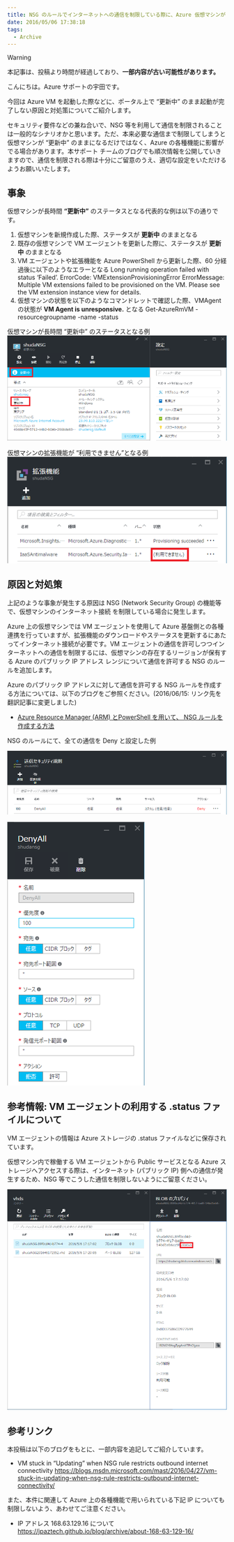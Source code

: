 ```yaml
---
title: NSG のルールでインターネットへの通信を制限している際に、Azure 仮想マシンが “更新中” のまま起動しない
date: 2016/05/06 17:38:18
tags:
  - Archive
---
```

> [!WARNING]
> 本記事は、投稿より時間が経過しており、**一部内容が古い可能性があります。**

こんにちは。Azure サポートの宇田です。

今回は Azure VM を起動した際などに、ポータル上で “更新中” のまま起動が完了しない原因と対処策についてご紹介します。

セキュリティ要件などの兼ね合いで、NSG 等を利用して通信を制限されることは一般的なシナリオかと思います。ただ、本来必要な通信まで制限してしまうと仮想マシンが “更新中” のままになるだけではなく、Azure の各種機能に影響がでる場合があります。本サポート チームのブログでも順次情報を公開していきますので、通信を制限される際は十分にご留意のうえ、適切な設定をいただけるようお願いいたします。

## 事象

仮想マシンが長時間 **“更新中”** のステータスとなる代表的な例は以下の通りです。

1. 仮想マシンを新規作成した際、ステータスが **更新中** のままとなる
2. 既存の仮想マシンで VM エージェントを更新した際に、ステータスが **更新中** のままとなる
3. VM エージェントや拡張機能を Azure PowerShell から更新した際、60 分経過後に以下のようなエラーとなる
Long running operation failed with status ‘Failed’. ErrorCode: VMExtensionProvisioningError ErrorMessage: Multiple VM extensions failed to be provisioned on the VM. Please see the VM extension instance view for details.
4. 仮想マシンの状態を以下のようなコマンドレットで確認した際、VMAgent の状態が **VM Agent is unresponsive.** となる
Get-AzureRmVM -resourcegroupname <resourcegroupname> -name <name> -status

仮想マシンが長時間 “更新中” のステータスとなる例
![](./vm-stuck-in-updating-when-nsg-rule-restricts-outbound-internet-connectivity/NSG1.png)

仮想マシンの拡張機能が “利用できません”となる例
![](./vm-stuck-in-updating-when-nsg-rule-restricts-outbound-internet-connectivity/NSG2.png)

## 原因と対処策

上記のような事象が発生する原因は NSG (Network Security Group) の機能等で、仮想マシンのインターネット接続 を制限している場合に発生します。

Azure 上の仮想マシンでは VM エージェントを使用して Azure 基盤側との各種連携を行っていますが、拡張機能のダウンロードやステータスを更新するにあたってインターネット接続が必要です。VM エージェントの通信を許可しつつインターネットへの通信を制限するには、仮想マシンの存在するリージョンが保有する Azure のパブリック IP アドレス レンジについて通信を許可する NSG のルールを追加します。

Azure のパブリック IP アドレスに対して通信を許可する NSG ルールを作成する方法については、以下のブログをご参照ください。(2016/06/15: リンク先を翻訳記事に変更しました)

* [Azure Resource Manager (ARM) とPowerShell を用いて、 NSG ルールを作成する方法](https://jpaztech1.z11.web.core.windows.net/AzureResourceManager(ARM)%E3%81%A8PowerShell%E3%82%92%E7%94%A8%E3%81%84%E3%81%A6%E3%80%81NSG%E3%83%AB%E3%83%BC%E3%83%AB%E3%82%92%E4%BD%9C%E6%88%90%E3%81%99%E3%82%8B%E6%96%B9%E6%B3%95.html)

NSG のルールにて、全ての通信を Deny と設定した例

![](./vm-stuck-in-updating-when-nsg-rule-restricts-outbound-internet-connectivity/NSG3.png)

![](./vm-stuck-in-updating-when-nsg-rule-restricts-outbound-internet-connectivity/NSG4.png)

## 参考情報: VM エージェントの利用する .status ファイルについて

VM エージェントの情報は Azure ストレージの .status ファイルなどに保存されています。

仮想マシン内で稼働する VM エージェントから Public サービスとなる Azure ストレージへアクセスする際は、インターネット (パブリック IP) 側への通信が発生するため、NSG 等でこうした通信を制限しないようにご留意ください。

![](./vm-stuck-in-updating-when-nsg-rule-restricts-outbound-internet-connectivity/NSG5.png)

## 参考リンク

本投稿は以下のブログをもとに、一部内容を追記してご紹介しています。

* VM stuck in “Updating” when NSG rule restricts outbound internet connectivity
https://blogs.msdn.microsoft.com/mast/2016/04/27/vm-stuck-in-updating-when-nsg-rule-restricts-outbound-internet-connectivity/

また、本件に関連して Azure 上の各種機能で用いられている下記 IP についても制限しないよう、あわせてご注意ください。

* IP アドレス 168.63.129.16 について
https://jpaztech.github.io/blog/archive/about-168-63-129-16/
